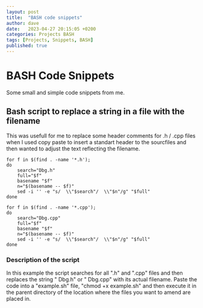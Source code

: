 ```yaml
---
layout: post
title:  "BASH code snippets"
author: dave
date:   2023-04-27 20:15:05 +0200
categories: Projects BASH
tags: [Projects, Snippets, BASH]
published: true
---
```


# BASH Code Snippets
Some small and simple code snippets from me.

## Bash script to replace a string in a file with the filename 
This was usefull for me to replace some header comments for .h / .cpp files when I used copy paste to insert a standart header to the sourcfiles and then wanted to adjust the text reflecting the filename.


```console
for f in $(find . -name '*.h'); 
do 
	search="Dbg.h"
	full="$f"
	basename "$f"
	n="$(basename -- $f)"
	sed -i '' -e "s/  \\"$search"/  \\"$n"/g" "$full"
done

for f in $(find . -name '*.cpp'); 
do 
	search="Dbg.cpp"
	full="$f"
	basename "$f"
	n="$(basename -- $f)"
	sed -i '' -e "s/  \\"$search"/  \\"$n"/g" "$full"
done
```
### Description of the script
In this example the script searches for all ".h" and ".cpp" files and then replaces the string "  Dbg.h" or "  Dbg.cpp" with its actual filename. Paste the code into a "example.sh" file, "chmod +x example.sh" and then execute it in the parent directory of the location where the files you want to amend are placed in.